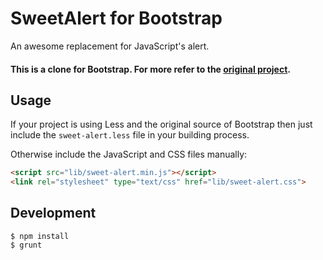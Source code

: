 # SweetAlert for Bootstrap

An awesome replacement for JavaScript's alert.


#### This is a clone for Bootstrap. For more refer to the [original project](https://github.com/t4t5/sweetalert).


## Usage

If your project is using Less and the original source of Bootstrap then just
include the `sweet-alert.less` file in your building process.

Otherwise include the JavaScript and CSS files manually:

```html
<script src="lib/sweet-alert.min.js"></script>
<link rel="stylesheet" type="text/css" href="lib/sweet-alert.css">
```


## Development

```shell
$ npm install
$ grunt
```
